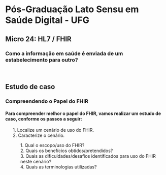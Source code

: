 # Pós-Graduação Lato Sensu em Saúde Digital - UFG
## Micro 24: HL7 / FHIR
### Como a informação em saúde é enviada de um estabelecimento para outro?
<br>

## Estudo de caso
### Compreendendo o Papel do FHIR 
#### Para compreender melhor o papel do FHIR, vamos realizar um estudo de caso, conforme os passos a seguir: 

<ul>
  1. Localize um cenário de uso do FHIR. <br>
  2. Caracterize o cenário.
  <ul>
    1. Qual o escopo/uso do FHIR? <br>
    2. Quais os benefícios obtidos/pretendidos? <br>
    3. Quais as dificuldades/desafios identificados para uso do FHIR neste cenário? <br>
    4. Quais as terminologias utilizadas? <br>
  </ul>
